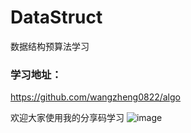# DataStruct
数据结构预算法学习
### 学习地址：
https://github.com/wangzheng0822/algo

欢迎大家使用我的分享码学习
![image](https://github.com/zhangxc73912/DataStruct/blob/master/doc/pirture/share.png)
